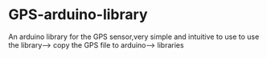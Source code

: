 # GPS-arduino-library
An arduino library for the GPS sensor,very simple and intuitive  to use  to use the library--> copy the GPS file to arduino--> libraries
